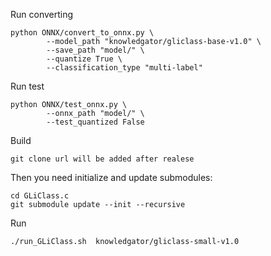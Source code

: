Run converting
```
python ONNX/convert_to_onnx.py \
        --model_path "knowledgator/gliclass-base-v1.0" \
        --save_path "model/" \
        --quantize True \
        --classification_type "multi-label"
```

Run test
```
python ONNX/test_onnx.py \
        --onnx_path "model/" \
        --test_quantized False
```

Build
```
git clone url will be added after realese
```

Then you need initialize and update submodules:
```
cd GLiClass.c
git submodule update --init --recursive
```

Run 
```
./run_GLiClass.sh  knowledgator/gliclass-small-v1.0
```